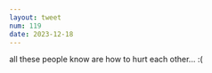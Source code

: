 ```yaml
---
layout: tweet
num: 119
date: 2023-12-18
---
```


all these people know are how to hurt each other... :(
